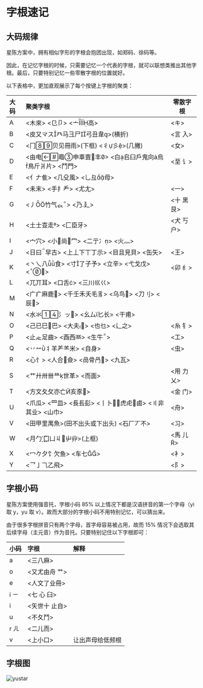 # 字根速记

## 大码规律

星陈方案中，拥有相似字形的字根会抱团出现，如郑码、徐码等。

因此，在记忆字根的时候，只需要记忆一个代表的字根，就可以联想类推出其他字根。最后，只要特别记忆一些零散字根的位置就好。

以下表格中，更加直观展示了每个按键上字根的聚类：

<div class="zigen-font">

| 大码 | 聚类字根                                                 | 零散字根   |
| :--- | :------------------------------------------------------- | ---------- |
| A    | <木來> <㔾卩> <亠高>                                 | <キ>       |
| B    | <皮又龴ス癶马彐尸弓丑韋>(横折)                       | <言 入>    |
| C    | <冂贝见冊雨>(下框) <彳彡>(几撇)                      | <女>       |
| D    | <由电黽申車叀丰> <白𠂤臼戶鬼向烏鳥斤爿片> <鬥門>  | <至 讠>    |
| E    | <亻𠂇隹> <几殳風> <乚彑母>                              |            |
| F    | <未末> <手扌龵> <尤尢>                                   | <一>       |
| G    | <丿竹气𧘇> <乃廴>                                     | <十 黑 艮> |
| H    | <土士壴走> <匚臣牙>                                     | <犬 丂 户> |
| I    | <宀穴> <小尚龸> <二亍冫> <火灬>                       |            |
| J    | <日曰早古> <上丄下丅丁示> <目且見貝> <缶矢>             | <王>       |
| K    | <丶乀八食> <寸了子予> <立辛> <弋戈戊> <𠁁>           | <卯 纟>    |
| L    | <兀丌耳> <口舌> <三川巛巜>                              |            |
| M    | <广疒麻鹿> <千壬禾夭毛豸> <乌鸟> <刀刂> <辰>          |            |
| N    | <水氺氵ッ> <幺厶匕长> <干甫>                         |            |
| O    | <己已巳巴> <大夫> <也乜> <辶之>                       | <糸 钅>    |
| P    | <止龰足齒> <酉西襾> <生牛>                              | <工>       |
| Q    | <丷䒑丬羊⺶⺷米> <自身>                                   | <虫>       |
| R    | <心忄> <人合僉> <咼骨冎> <九瓦>                        |            |
| S    | <艹廾卅卌龷世革> <而面>                                 | <用 力 乂> |
| T    | <方文夂攵亦亡亥豕𧰨>                                     | <金 门>    |
| U    | <爪瓜> <罒皿> <長镸髟> <丨卜虎虍鹵> <〢非其业> <山巾> | <舟>       |
| V    | <田甲里禺魚>(田不出头或下出头) <石厂丆不>                | <习>       |
| W    | <月勹 囗凵丩屮丱>(上框)                               | <馬 儿>   |
| X    | <冖𠂊夕饣欠鱼> <车七>                                   | <衤>       |
| Y    | <乛亅⺄乙飛>                                              | <阝>       |

</div>

## 字根小码

星陈方案使用强音托，字根小码 85% 以上情况下都是汉语拼音的第一个字母（yi 取 y，yu 取 v）。故而大部分的字根小码不用特别记忆，可以猜出来。

由于很多字根拼音只有两个字母，首字母容易被占用，故而 15% 情况下会选取其后续字母（主元音）作为音托。只要特别记住以下字根即可：

| 小码 | 字根          | 解释             |
| :--- | :------------ | :--------------- |
| a    | <三八麻>      |                  |
| o    | <又尤由舟 艹> |                  |
| e    | <人文了业冊>  |                  |
| i ㄧ | <七 心 臼>    |                  |
| i    | <矢世十 止自> |                  |
| u    | <不夂鬥>      |                  |
| r ㄦ | <二儿而>      |                  |
| v    | <上小口>      | 让出声母给低频根 |

## 字根图

![yustar](/yustar.png)
